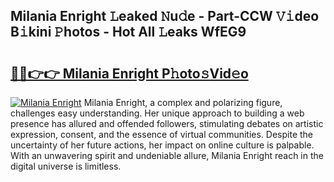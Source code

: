 ## Milania Enright 𝙻eaked 𝙽u𝚍e - Part-CCW 𝚅𝚒deo B𝚒kini 𝙿hotos - Hot All 𝙻eaks WfEG9

# <h2><a href="http://ld2g3y.urlbe.top/?page=Milania+Enright">🔗🔗👉👉 Milania Enright P𝚑oto𝚜Vid𝚎o</a></h2>

[![Milania Enright](https://i.imgur.com/eBuTRDB.gif)](http://ld2g3y.urlbe.top/?page=Milania+Enright)
Milania Enright, a complex and polarizing figure, challenges easy understanding. Her unique approach to building a web presence has allured and offended followers, stimulating debates on artistic expression, consent, and the essence of virtual communities. Despite the uncertainty of her future actions, her impact on online culture is palpable. With an unwavering spirit and undeniable allure, Milania Enright reach in the digital universe is limitless.
